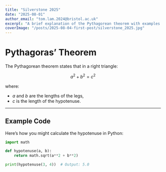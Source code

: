 ```yaml
---
title: "Silverstone 2025"
date: "2025-08-01"
author_email: "tom.lam.2024@bristol.ac.uk"
excerpt: "A brief explanation of the Pythagorean theorem with examples."
coverImage: "/posts/2025-08-04-first-post/silverstone_2025.jpg"
---
```


# Pythagoras’ Theorem

The Pythagorean theorem states that in a right triangle:

$$
a^2 + b^2 = c^2
$$

where:

- $a$ and $b$ are the lengths of the legs,
- $c$ is the length of the hypotenuse.

---

## Example Code

Here’s how you might calculate the hypotenuse in Python:

```python
import math

def hypotenuse(a, b):
    return math.sqrt(a**2 + b**2)

print(hypotenuse(3, 4))  # Output: 5.0
```

